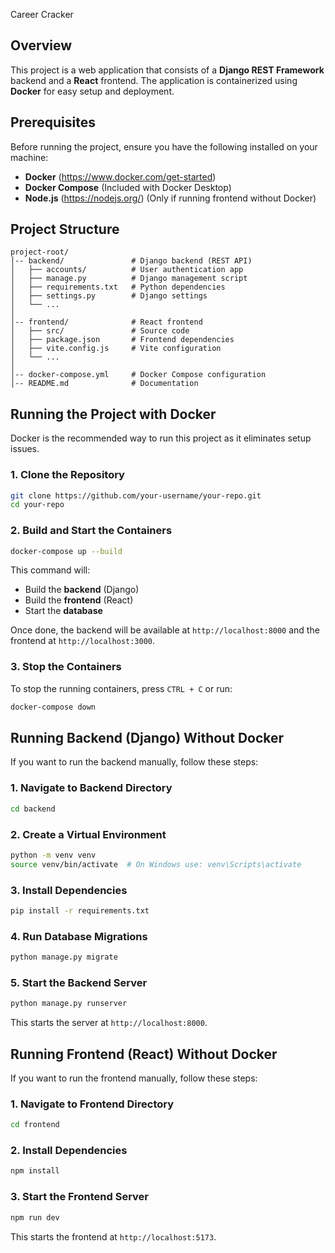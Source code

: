 Career Cracker

## Overview

This project is a web application that consists of a **Django REST Framework** backend and a **React** frontend. The application is containerized using **Docker** for easy setup and deployment.

## Prerequisites

Before running the project, ensure you have the following installed on your machine:

- **Docker** (https://www.docker.com/get-started)
- **Docker Compose** (Included with Docker Desktop)
- **Node.js** (https://nodejs.org/) (Only if running frontend without Docker)

## Project Structure

```
project-root/
│-- backend/               # Django backend (REST API)
│   ├── accounts/          # User authentication app
│   ├── manage.py          # Django management script
│   ├── requirements.txt   # Python dependencies
│   ├── settings.py        # Django settings
│   └── ...
│
│-- frontend/              # React frontend
│   ├── src/               # Source code
│   ├── package.json       # Frontend dependencies
│   ├── vite.config.js     # Vite configuration
│   └── ...
│
│-- docker-compose.yml     # Docker Compose configuration
│-- README.md              # Documentation
```

## Running the Project with Docker

Docker is the recommended way to run this project as it eliminates setup issues.

### 1. Clone the Repository

```sh
git clone https://github.com/your-username/your-repo.git
cd your-repo
```

### 2. Build and Start the Containers

```sh
docker-compose up --build
```

This command will:

- Build the **backend** (Django)
- Build the **frontend** (React)
- Start the **database**

Once done, the backend will be available at `http://localhost:8000` and the frontend at `http://localhost:3000`.

### 3. Stop the Containers

To stop the running containers, press `CTRL + C` or run:

```sh
docker-compose down
```

## Running Backend (Django) Without Docker

If you want to run the backend manually, follow these steps:

### 1. Navigate to Backend Directory

```sh
cd backend
```

### 2. Create a Virtual Environment

```sh
python -m venv venv
source venv/bin/activate  # On Windows use: venv\Scripts\activate
```

### 3. Install Dependencies

```sh
pip install -r requirements.txt
```

### 4. Run Database Migrations

```sh
python manage.py migrate
```

### 5. Start the Backend Server

```sh
python manage.py runserver
```

This starts the server at `http://localhost:8000`.

## Running Frontend (React) Without Docker

If you want to run the frontend manually, follow these steps:

### 1. Navigate to Frontend Directory

```sh
cd frontend
```

### 2. Install Dependencies

```sh
npm install
```

### 3. Start the Frontend Server

```sh
npm run dev
```

This starts the frontend at `http://localhost:5173`.

